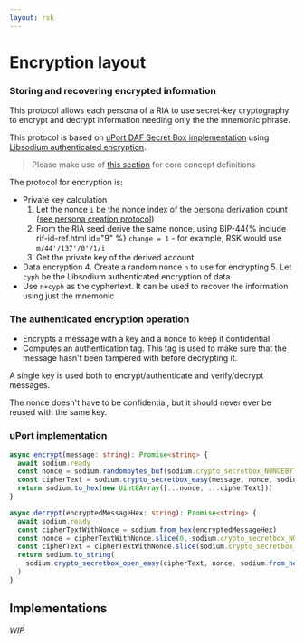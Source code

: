 ```yaml
---
layout: rsk
---
```


# Encryption layout

### Storing and recovering encrypted information

This protocol allows each persona of a RIA to use secret-key cryptography to encrypt and decrypt information needing only the the mnemonic phrase.

This protocol is based on [uPort DAF Secret Box implementation](https://github.com/uport-project/daf/blob/master/packages/daf-libsodium/src/secret-box.ts) using [Libsodium authenticated encryption](https://libsodium.gitbook.io/doc/secret-key_cryptography/secretbox).

> Please make use of [this section](../../../definitions) for core concept definitions

The protocol for encryption is:

- Private key calculation
  1. Let the nonce `i` be the nonce index of the persona derivation count ([see persona creation protocol](../identity-layout/#obtain-a-new-persona))
  2. From the RIA seed derive the same nonce, using BIP-44{% include rif-id-ref.html id="9" %} `change = 1` - for example, RSK would use `m/44'/137'/0'/1/i`
  3. Get the private key of the derived account
- Data encryption
  4. Create a random nonce `n` to use for encrypting
  5. Let `cyph` be the Libsodium authenticated encryption of data
- Use `n+cyph` as the cyphertext. It can be used to recover the information using just the mnemonic

### The authenticated encryption operation

- Encrypts a message with a key and a nonce to keep it confidential
- Computes an authentication tag. This tag is used to make sure that the message hasn't been tampered with before decrypting it.

A single key is used both to encrypt/authenticate and verify/decrypt messages.

The nonce doesn't have to be confidential, but it should never ever be reused with the same key.

### uPort implementation

```typescript
async encrypt(message: string): Promise<string> {
  await sodium.ready
  const nonce = sodium.randombytes_buf(sodium.crypto_secretbox_NONCEBYTES)
  const cipherText = sodium.crypto_secretbox_easy(message, nonce, sodium.from_hex(this.secretKey))
  return sodium.to_hex(new Uint8Array([...nonce, ...cipherText]))
}

async decrypt(encryptedMessageHex: string): Promise<string> {
  await sodium.ready
  const cipherTextWithNonce = sodium.from_hex(encryptedMessageHex)
  const nonce = cipherTextWithNonce.slice(0, sodium.crypto_secretbox_NONCEBYTES)
  const cipherText = cipherTextWithNonce.slice(sodium.crypto_secretbox_NONCEBYTES)
  return sodium.to_string(
    sodium.crypto_secretbox_open_easy(cipherText, nonce, sodium.from_hex(this.secretKey)),
  )
}
```

## Implementations

_WIP_
